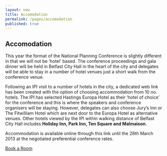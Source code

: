 ```yaml
---
layout: new
title: Accomodation
permalink: /pages/accomodation
published: true
---
```


## Accomodation

This year the format of the National Planning Conference is slightly different in that we will not be ‘hotel’ based.  The conference proceedings and gala dinner will be held in Belfast City Hall in the heart of the city and delegates will be able to stay in a number of hotel venues just a short walk from the conference venue.

Following an IPI visit to a number of hotels in the city, a dedicated web link has been created with the option of choosing accommodation from 10 no. hotels.  The IPI has selected Hastings Europa Hotel as their ‘hotel of choice’ for the conference and this is where the speakers and conference organisers will be staying.  However, delegates can also choose Jury’s Inn or The Fitwilliam Hotel which are next door to the Europa Hotel as alternative venues.  Other hotels viewed by the IPI within walking distance of Belfast City Hall includes **Holiday Inn, Park Inn, Ten Square and Malmaison**.

Accommodation is available online through this link until the 28th March 2013 at the negotiated preferential conference rates.

<a class="button" href="https://resweb.passkey.com/go/NPC2013">Book a Room</a>